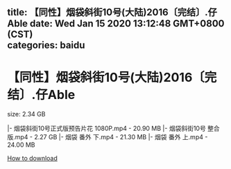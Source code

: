 
title: 【同性】烟袋斜街10号(大陆)2016〔完结〕.仔Able
date: Wed Jan 15 2020 13:12:48 GMT+0800 (CST)    
categories: baidu
---

# 【同性】烟袋斜街10号(大陆)2016〔完结〕.仔Able
size: 2.34 GB
 
 
|- 烟袋斜街10号正式版预告片花 1080P.mp4 - 20.90 MB
|- 烟袋斜街10号  整合版.mp4 - 2.27 GB
|- 烟袋 番外 下.mp4 - 21.30 MB
|- 烟袋 番外 上.mp4 - 24.00 MB

[How to download](https://bpcam.bemobtrk.com/go/2ceec3aa-1ca2-46d6-b9ff-aaa5c184517c?jno=582)